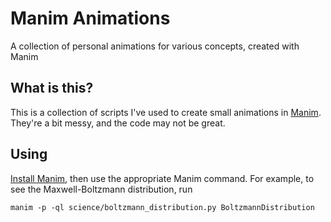 # Manim Animations
A collection of personal animations for various concepts, created with Manim

## What is this?

This is a collection of scripts I've used to create small animations in [Manim](https://github.com/ManimCommunity/manim/). They're a bit messy, and the code may not be great.

## Using

[Install Manim](https://docs.manim.community/en/stable/installation.html), then use the appropriate Manim command. For example, to see the Maxwell-Boltzmann distribution, run

```
manim -p -ql science/boltzmann_distribution.py BoltzmannDistribution
```
